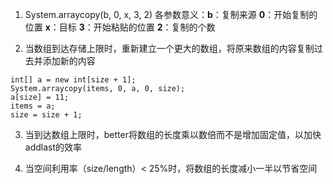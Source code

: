 1. System.arraycopy(b, 0, x, 3, 2)
	各参数意义：**b**：复制来源	**0**：开始复制的位置	**x**：目标	**3**：开始粘贴的位置		**2**：复制的个数

2. 当数组到达存储上限时，重新建立一个更大的数组，将原来数组的内容复制过去并添加新的内容
```
int[] a = new int[size + 1];
System.arraycopy(items, 0, a, 0, size);
a[size] = 11;
items = a;
size = size + 1;
```
3. 当到达数组上限时，better将数组的长度乘以数倍而不是增加固定值，以加快addlast的效率

4. 当空间利用率（size/length）< 25%时，将数组的长度减小一半以节省空间
<!--stackedit_data:
eyJoaXN0b3J5IjpbLTc4NDg4MDUyMCwtMTk2MjIxNTMwMiwtNj
gwMzU1MjEwXX0=
-->